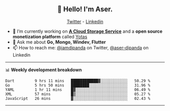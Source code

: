 <h2 align="center">👋 Hello! I'm Aser.</h2>
<p align="center">
  <a href="https://twitter.com/iamdipanda">Twitter</a> - 
  <a href="https://www.linkedin.com/in/aser-dipanda/">Linkedin</a>
</p>


- 🔭 I’m currently working on **[A Cloud Storage Service](https://gamesmania.io)** and a **open source monetization platform** called [Yotas](https://github.com/osscameroon/yotas)
- 💬 Ask me about **Go, Mongo, Windev, Flutter**
- 📫 How to reach me: [@iamdipanda](https://twitter.com/iamdipanda) on Twitter, [@aser-dipanda](https://www.linkedin.com/in/aser-dipanda/) on Linkedin

-------

📊 **Weekly development breakdown**

<!--START_SECTION:waka-->
```text
Dart         9 hrs 11 mins   ████████████▓░░░░░░░░░░░░   50.29 % 
Go           5 hrs 50 mins   ████████░░░░░░░░░░░░░░░░░   31.96 % 
YAML         1 hr 11 mins    █▓░░░░░░░░░░░░░░░░░░░░░░░   06.49 % 
XML          57 mins         █▒░░░░░░░░░░░░░░░░░░░░░░░   05.27 % 
JavaScript   26 mins         ▓░░░░░░░░░░░░░░░░░░░░░░░░   02.43 % 
```
<!--END_SECTION:waka-->

-------
